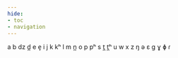 ```yaml
---
hide:
- toc
- navigation
---
```

a
b
dz
d̪
e
e̞
i
j
k
kʰ
l
m
n̪
o
p
pʰ
s
t̪
t̪ʰ
u
w
x
z
ŋ
ə
ɛ
ɡ
ɣ
ɸ
ɾ

